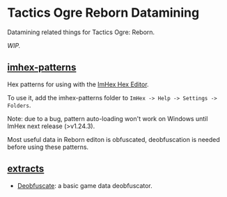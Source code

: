 # Tactics Ogre Reborn Datamining

Datamining related things for Tactics Ogre: Reborn.

*WIP.*


## [imhex-patterns](./imhex-patterns)

Hex patterns for using with the [ImHex Hex Editor](https://imhex.werwolv.net/).

To use it, add the imhex-patterns folder to `ImHex -> Help -> Settings -> Folders`.

Note: due to a bug, pattern auto-loading won't work on Windows until ImHex next release (>v1.24.3).

Most useful data in Reborn editon is obfuscated, deobfuscation is needed before using these patterns.


## [extracts](./extracts)

* [Deobfuscate](./extracts/Deobfuscate): a basic game data deobfuscator.
